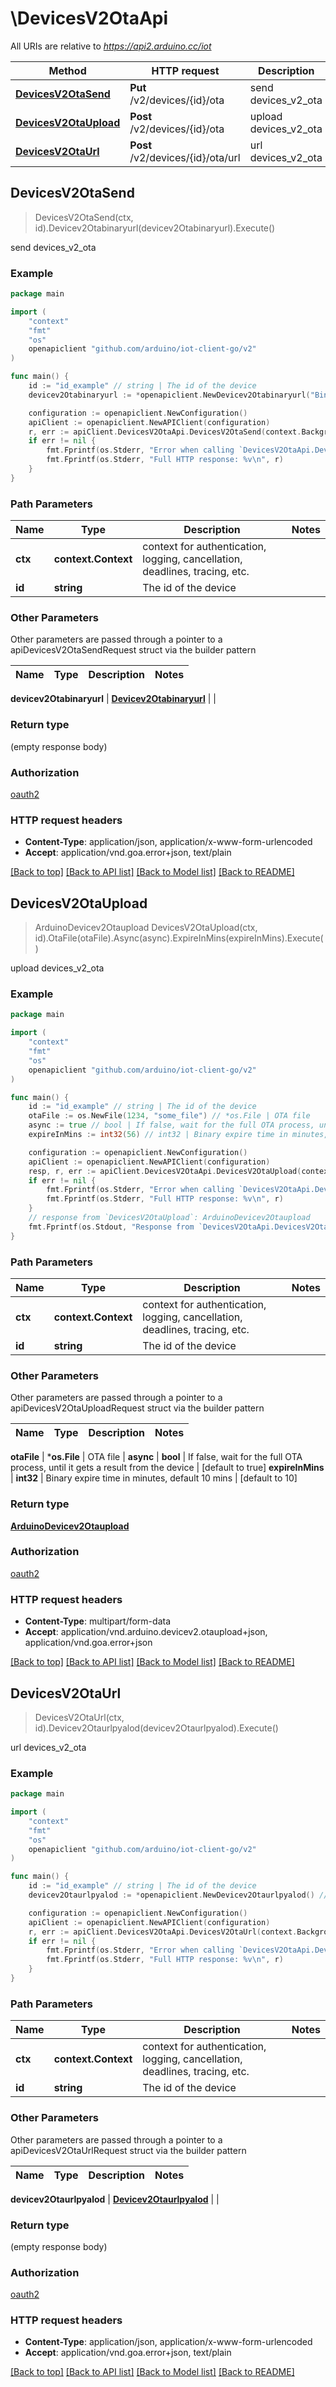 # \DevicesV2OtaApi

All URIs are relative to *https://api2.arduino.cc/iot*

Method | HTTP request | Description
------------- | ------------- | -------------
[**DevicesV2OtaSend**](DevicesV2OtaApi.md#DevicesV2OtaSend) | **Put** /v2/devices/{id}/ota | send devices_v2_ota
[**DevicesV2OtaUpload**](DevicesV2OtaApi.md#DevicesV2OtaUpload) | **Post** /v2/devices/{id}/ota | upload devices_v2_ota
[**DevicesV2OtaUrl**](DevicesV2OtaApi.md#DevicesV2OtaUrl) | **Post** /v2/devices/{id}/ota/url | url devices_v2_ota



## DevicesV2OtaSend

> DevicesV2OtaSend(ctx, id).Devicev2Otabinaryurl(devicev2Otabinaryurl).Execute()

send devices_v2_ota



### Example

```go
package main

import (
    "context"
    "fmt"
    "os"
    openapiclient "github.com/arduino/iot-client-go/v2"
)

func main() {
    id := "id_example" // string | The id of the device
    devicev2Otabinaryurl := *openapiclient.NewDevicev2Otabinaryurl("BinaryKey_example") // Devicev2Otabinaryurl | 

    configuration := openapiclient.NewConfiguration()
    apiClient := openapiclient.NewAPIClient(configuration)
    r, err := apiClient.DevicesV2OtaApi.DevicesV2OtaSend(context.Background(), id).Devicev2Otabinaryurl(devicev2Otabinaryurl).Execute()
    if err != nil {
        fmt.Fprintf(os.Stderr, "Error when calling `DevicesV2OtaApi.DevicesV2OtaSend``: %v\n", err)
        fmt.Fprintf(os.Stderr, "Full HTTP response: %v\n", r)
    }
}
```

### Path Parameters


Name | Type | Description  | Notes
------------- | ------------- | ------------- | -------------
**ctx** | **context.Context** | context for authentication, logging, cancellation, deadlines, tracing, etc.
**id** | **string** | The id of the device | 

### Other Parameters

Other parameters are passed through a pointer to a apiDevicesV2OtaSendRequest struct via the builder pattern


Name | Type | Description  | Notes
------------- | ------------- | ------------- | -------------

 **devicev2Otabinaryurl** | [**Devicev2Otabinaryurl**](Devicev2Otabinaryurl.md) |  | 

### Return type

 (empty response body)

### Authorization

[oauth2](../README.md#oauth2)

### HTTP request headers

- **Content-Type**: application/json, application/x-www-form-urlencoded
- **Accept**: application/vnd.goa.error+json, text/plain

[[Back to top]](#) [[Back to API list]](../README.md#documentation-for-api-endpoints)
[[Back to Model list]](../README.md#documentation-for-models)
[[Back to README]](../README.md)


## DevicesV2OtaUpload

> ArduinoDevicev2Otaupload DevicesV2OtaUpload(ctx, id).OtaFile(otaFile).Async(async).ExpireInMins(expireInMins).Execute()

upload devices_v2_ota



### Example

```go
package main

import (
    "context"
    "fmt"
    "os"
    openapiclient "github.com/arduino/iot-client-go/v2"
)

func main() {
    id := "id_example" // string | The id of the device
    otaFile := os.NewFile(1234, "some_file") // *os.File | OTA file
    async := true // bool | If false, wait for the full OTA process, until it gets a result from the device (optional) (default to true)
    expireInMins := int32(56) // int32 | Binary expire time in minutes, default 10 mins (optional) (default to 10)

    configuration := openapiclient.NewConfiguration()
    apiClient := openapiclient.NewAPIClient(configuration)
    resp, r, err := apiClient.DevicesV2OtaApi.DevicesV2OtaUpload(context.Background(), id).OtaFile(otaFile).Async(async).ExpireInMins(expireInMins).Execute()
    if err != nil {
        fmt.Fprintf(os.Stderr, "Error when calling `DevicesV2OtaApi.DevicesV2OtaUpload``: %v\n", err)
        fmt.Fprintf(os.Stderr, "Full HTTP response: %v\n", r)
    }
    // response from `DevicesV2OtaUpload`: ArduinoDevicev2Otaupload
    fmt.Fprintf(os.Stdout, "Response from `DevicesV2OtaApi.DevicesV2OtaUpload`: %v\n", resp)
}
```

### Path Parameters


Name | Type | Description  | Notes
------------- | ------------- | ------------- | -------------
**ctx** | **context.Context** | context for authentication, logging, cancellation, deadlines, tracing, etc.
**id** | **string** | The id of the device | 

### Other Parameters

Other parameters are passed through a pointer to a apiDevicesV2OtaUploadRequest struct via the builder pattern


Name | Type | Description  | Notes
------------- | ------------- | ------------- | -------------

 **otaFile** | ***os.File** | OTA file | 
 **async** | **bool** | If false, wait for the full OTA process, until it gets a result from the device | [default to true]
 **expireInMins** | **int32** | Binary expire time in minutes, default 10 mins | [default to 10]

### Return type

[**ArduinoDevicev2Otaupload**](ArduinoDevicev2Otaupload.md)

### Authorization

[oauth2](../README.md#oauth2)

### HTTP request headers

- **Content-Type**: multipart/form-data
- **Accept**: application/vnd.arduino.devicev2.otaupload+json, application/vnd.goa.error+json

[[Back to top]](#) [[Back to API list]](../README.md#documentation-for-api-endpoints)
[[Back to Model list]](../README.md#documentation-for-models)
[[Back to README]](../README.md)


## DevicesV2OtaUrl

> DevicesV2OtaUrl(ctx, id).Devicev2Otaurlpyalod(devicev2Otaurlpyalod).Execute()

url devices_v2_ota



### Example

```go
package main

import (
    "context"
    "fmt"
    "os"
    openapiclient "github.com/arduino/iot-client-go/v2"
)

func main() {
    id := "id_example" // string | The id of the device
    devicev2Otaurlpyalod := *openapiclient.NewDevicev2Otaurlpyalod() // Devicev2Otaurlpyalod | 

    configuration := openapiclient.NewConfiguration()
    apiClient := openapiclient.NewAPIClient(configuration)
    r, err := apiClient.DevicesV2OtaApi.DevicesV2OtaUrl(context.Background(), id).Devicev2Otaurlpyalod(devicev2Otaurlpyalod).Execute()
    if err != nil {
        fmt.Fprintf(os.Stderr, "Error when calling `DevicesV2OtaApi.DevicesV2OtaUrl``: %v\n", err)
        fmt.Fprintf(os.Stderr, "Full HTTP response: %v\n", r)
    }
}
```

### Path Parameters


Name | Type | Description  | Notes
------------- | ------------- | ------------- | -------------
**ctx** | **context.Context** | context for authentication, logging, cancellation, deadlines, tracing, etc.
**id** | **string** | The id of the device | 

### Other Parameters

Other parameters are passed through a pointer to a apiDevicesV2OtaUrlRequest struct via the builder pattern


Name | Type | Description  | Notes
------------- | ------------- | ------------- | -------------

 **devicev2Otaurlpyalod** | [**Devicev2Otaurlpyalod**](Devicev2Otaurlpyalod.md) |  | 

### Return type

 (empty response body)

### Authorization

[oauth2](../README.md#oauth2)

### HTTP request headers

- **Content-Type**: application/json, application/x-www-form-urlencoded
- **Accept**: application/vnd.goa.error+json, text/plain

[[Back to top]](#) [[Back to API list]](../README.md#documentation-for-api-endpoints)
[[Back to Model list]](../README.md#documentation-for-models)
[[Back to README]](../README.md)

